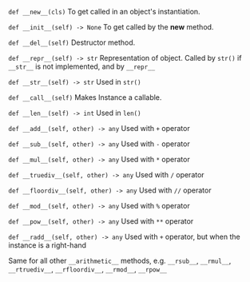 `def __new__(cls)`
To get called in an object's instantiation.

`def __init__(self) -> None`
To get called by the __new__ method.

`def __del__(self)`
Destructor method.

`def __repr__(self) -> str`
Representation of object. Called by `str()` if `__str__` is not implemented, and by `__repr__`

`def __str__(self) -> str`
Used in `str()`

`def __call__(self)`
Makes Instance a callable.

`def __len__(self) -> int`
Used in `len()`

`def __add__(self, other) -> any`
Used with `+` operator

`def __sub__(self, other) -> any`
Used with `-` operator

`def __mul__(self, other) -> any`
Used with `*` operator

`def __truediv__(self, other) -> any`
Used with `/` operator

`def __floordiv__(self, other) -> any`
Used with `//` operator

`def __mod__(self, other) -> any`
Used with `%` operator

`def __pow__(self, other) -> any`
Used with `**` operator

`def __radd__(self, other) -> any`
Used with `+` operator, but when the instance is a right-hand

Same for all other `__arithmetic__` methods, e.g. `__rsub__`, `__rmul__`, `__rtruediv__`, `__rfloordiv__`, `__rmod__`, `__rpow__`